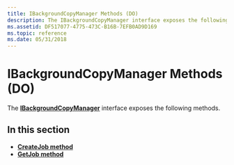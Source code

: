```yaml
---
title: IBackgroundCopyManager Methods (DO)
description: The IBackgroundCopyManager interface exposes the following methods. | IBackgroundCopyManager Methods (DO)
ms.assetid: DF517077-4775-473C-B16B-7EFB0AD9D169
ms.topic: reference
ms.date: 05/31/2018
---
```


# IBackgroundCopyManager Methods (DO)

The [**IBackgroundCopyManager**](ibackgroundcopymanager.md) interface exposes the following methods.

## In this section

-   [**CreateJob method**](ibackgroundcopymanager-createjob.md)
-   [**GetJob method**](ibackgroundcopymanager-getjob.md)

 

 




